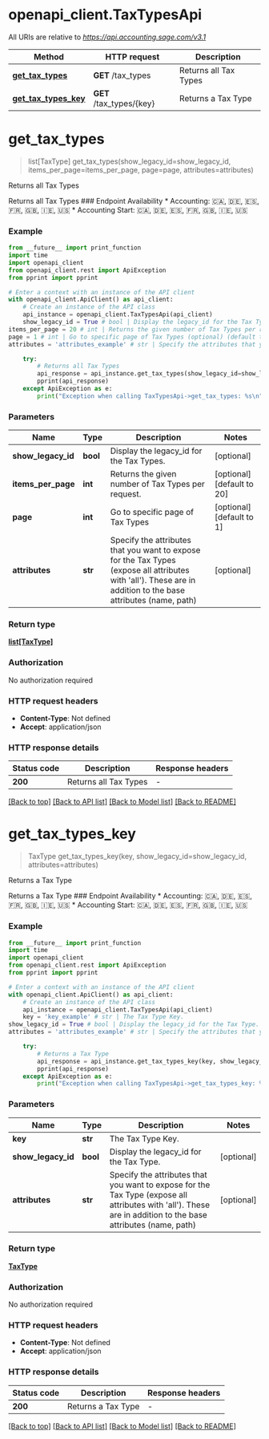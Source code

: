 # openapi_client.TaxTypesApi

All URIs are relative to *https://api.accounting.sage.com/v3.1*

Method | HTTP request | Description
------------- | ------------- | -------------
[**get_tax_types**](TaxTypesApi.md#get_tax_types) | **GET** /tax_types | Returns all Tax Types
[**get_tax_types_key**](TaxTypesApi.md#get_tax_types_key) | **GET** /tax_types/{key} | Returns a Tax Type


# **get_tax_types**
> list[TaxType] get_tax_types(show_legacy_id=show_legacy_id, items_per_page=items_per_page, page=page, attributes=attributes)

Returns all Tax Types

Returns all Tax Types  ### Endpoint Availability  * Accounting: 🇨🇦, 🇩🇪, 🇪🇸, 🇫🇷, 🇬🇧, 🇮🇪, 🇺🇸 * Accounting Start: 🇨🇦, 🇩🇪, 🇪🇸, 🇫🇷, 🇬🇧, 🇮🇪, 🇺🇸

### Example

```python
from __future__ import print_function
import time
import openapi_client
from openapi_client.rest import ApiException
from pprint import pprint

# Enter a context with an instance of the API client
with openapi_client.ApiClient() as api_client:
    # Create an instance of the API class
    api_instance = openapi_client.TaxTypesApi(api_client)
    show_legacy_id = True # bool | Display the legacy_id for the Tax Types. (optional)
items_per_page = 20 # int | Returns the given number of Tax Types per request. (optional) (default to 20)
page = 1 # int | Go to specific page of Tax Types (optional) (default to 1)
attributes = 'attributes_example' # str | Specify the attributes that you want to expose for the Tax Types (expose all attributes with 'all'). These are in addition to the base attributes (name, path) (optional)

    try:
        # Returns all Tax Types
        api_response = api_instance.get_tax_types(show_legacy_id=show_legacy_id, items_per_page=items_per_page, page=page, attributes=attributes)
        pprint(api_response)
    except ApiException as e:
        print("Exception when calling TaxTypesApi->get_tax_types: %s\n" % e)
```

### Parameters

Name | Type | Description  | Notes
------------- | ------------- | ------------- | -------------
 **show_legacy_id** | **bool**| Display the legacy_id for the Tax Types. | [optional] 
 **items_per_page** | **int**| Returns the given number of Tax Types per request. | [optional] [default to 20]
 **page** | **int**| Go to specific page of Tax Types | [optional] [default to 1]
 **attributes** | **str**| Specify the attributes that you want to expose for the Tax Types (expose all attributes with &#39;all&#39;). These are in addition to the base attributes (name, path) | [optional] 

### Return type

[**list[TaxType]**](TaxType.md)

### Authorization

No authorization required

### HTTP request headers

 - **Content-Type**: Not defined
 - **Accept**: application/json

### HTTP response details
| Status code | Description | Response headers |
|-------------|-------------|------------------|
**200** | Returns all Tax Types |  -  |

[[Back to top]](#) [[Back to API list]](../README.md#documentation-for-api-endpoints) [[Back to Model list]](../README.md#documentation-for-models) [[Back to README]](../README.md)

# **get_tax_types_key**
> TaxType get_tax_types_key(key, show_legacy_id=show_legacy_id, attributes=attributes)

Returns a Tax Type

Returns a Tax Type  ### Endpoint Availability  * Accounting: 🇨🇦, 🇩🇪, 🇪🇸, 🇫🇷, 🇬🇧, 🇮🇪, 🇺🇸 * Accounting Start: 🇨🇦, 🇩🇪, 🇪🇸, 🇫🇷, 🇬🇧, 🇮🇪, 🇺🇸

### Example

```python
from __future__ import print_function
import time
import openapi_client
from openapi_client.rest import ApiException
from pprint import pprint

# Enter a context with an instance of the API client
with openapi_client.ApiClient() as api_client:
    # Create an instance of the API class
    api_instance = openapi_client.TaxTypesApi(api_client)
    key = 'key_example' # str | The Tax Type Key.
show_legacy_id = True # bool | Display the legacy_id for the Tax Type. (optional)
attributes = 'attributes_example' # str | Specify the attributes that you want to expose for the Tax Type (expose all attributes with 'all'). These are in addition to the base attributes (name, path) (optional)

    try:
        # Returns a Tax Type
        api_response = api_instance.get_tax_types_key(key, show_legacy_id=show_legacy_id, attributes=attributes)
        pprint(api_response)
    except ApiException as e:
        print("Exception when calling TaxTypesApi->get_tax_types_key: %s\n" % e)
```

### Parameters

Name | Type | Description  | Notes
------------- | ------------- | ------------- | -------------
 **key** | **str**| The Tax Type Key. | 
 **show_legacy_id** | **bool**| Display the legacy_id for the Tax Type. | [optional] 
 **attributes** | **str**| Specify the attributes that you want to expose for the Tax Type (expose all attributes with &#39;all&#39;). These are in addition to the base attributes (name, path) | [optional] 

### Return type

[**TaxType**](TaxType.md)

### Authorization

No authorization required

### HTTP request headers

 - **Content-Type**: Not defined
 - **Accept**: application/json

### HTTP response details
| Status code | Description | Response headers |
|-------------|-------------|------------------|
**200** | Returns a Tax Type |  -  |

[[Back to top]](#) [[Back to API list]](../README.md#documentation-for-api-endpoints) [[Back to Model list]](../README.md#documentation-for-models) [[Back to README]](../README.md)

